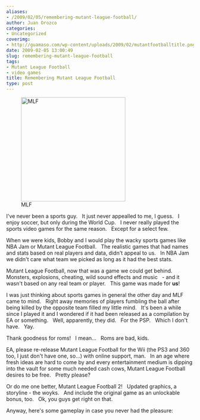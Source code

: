 ```yaml
---
aliases:
- /2009/02/05/remembering-mutant-league-football/
author: Juan Orozco
categories:
- Uncategorized
coverimg:
- http://guamaso.com/wp-content/uploads/2009/02/mutantfootballtitle.png
date: 2009-02-05 13:00:49
slug: remembering-mutant-league-football
tags:
- Mutant League Football
- video games
title: Remembering Mutant League Football
type: post
---
```


<figure id="attachment_1437" aria-describedby="caption-attachment-1437" style="width: 280px" class="wp-caption alignright"><img class="size-full wp-image-1437" title="MLF" src="https://i0.wp.com/guamaso.com/wp-content/uploads/2009/02/mlf.jpg?resize=280%2C280" alt="MLF" width="280" height="280" data-recalc-dims="1" /><figcaption id="caption-attachment-1437" class="wp-caption-text">MLF</figcaption></figure>

I've never been a sports guy.   It just never appealled to me, I guess.   I enjoy soccer, but only during the World Cup.   I never really played the sports video games for the same reason.   Except for a select few.

When we were kids, Bobby and I would play the wacky sports games like NBA Jam or Mutant League Football.   The realistic games that had names and stats based on real players and data, didn't appeal to us.   In NBA Jam we didn't care what team we picked as long as it had the best stats.

Mutant League Football, now that was a game we could get behind.   Monsters, explosions, cheating, wild sound effects and music   - and it wasn't based on any real team or player.   This game was made for **us**!

I was just thinking about sports games in general the other day and MLF came to mind.   Right away memories of players fumbling the ball after being killed by the opposite team filled my little mind.   It's been a while since I played it and I wondered if it had been released as a compilation by EA or something.   Well, apparently, they did.   For the PSP.   Which I don't have.   Yay.

Thank goodness for roms!   I mean...   Roms are bad, kids.

EA, please re-release Mutant League Football for the Wii (the PS3 and 360 too, I just don't have one, so...) with online support, man.   In an age where fresh ideas are hard to come by and every entertainment medium is dipping into the vault for some much needed cash cows, Mutant League Football desires to be free.   Pretty please?

Or do me one better, Mutant League Football 2!   Updated graphics, a storyline - the woyks.   And include the original game as an unlockable bonus, too.   Ok, you guys get right on that.

Anyway, here's some gameplay in case you never had the pleasure: